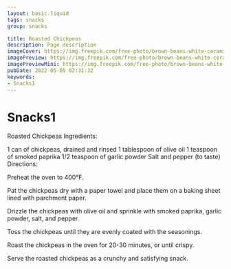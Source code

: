 ```yaml
---
layout: basic.liquid
tags: snacks
group: snacks

title: Roasted Chickpeas
description: Page description
imageCover: https://img.freepik.com/free-photo/brown-beans-white-ceramic-plate_209848-61.jpg?w=360&t=st=1677101097~exp=1677101697~hmac=1bed1d6e9ada005980c51e95d9ff33e70b39addd895097d8d452f69cc4d43ed7
imagePreview: https://img.freepik.com/free-photo/brown-beans-white-ceramic-plate_209848-61.jpg?w=360&t=st=1677101097~exp=1677101697~hmac=1bed1d6e9ada005980c51e95d9ff33e70b39addd895097d8d452f69cc4d43ed7
imagePreviewMini: https://img.freepik.com/free-photo/brown-beans-white-ceramic-plate_209848-61.jpg?w=360&t=st=1677101097~exp=1677101697~hmac=1bed1d6e9ada005980c51e95d9ff33e70b39addd895097d8d452f69cc4d43ed7
pubDate: 2022-05-05 02:31:32
keywords:
- Snacks1
---
```


# Snacks1

Roasted Chickpeas
Ingredients:

1 can of chickpeas, drained and rinsed
1 tablespoon of olive oil
1 teaspoon of smoked paprika
1/2 teaspoon of garlic powder
Salt and pepper (to taste)
Directions:

Preheat the oven to 400°F.

Pat the chickpeas dry with a paper towel and place them on a baking sheet lined with parchment paper.

Drizzle the chickpeas with olive oil and sprinkle with smoked paprika, garlic powder, salt, and pepper.

Toss the chickpeas until they are evenly coated with the seasonings.

Roast the chickpeas in the oven for 20-30 minutes, or until crispy.

Serve the roasted chickpeas as a crunchy and satisfying snack.

